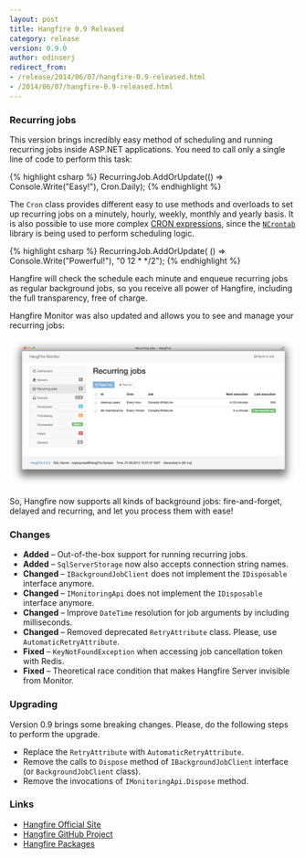 ```yaml
---
layout: post
title: Hangfire 0.9 Released
category: release
version: 0.9.0
author: odinserj
redirect_from:
- /release/2014/06/07/hangfire-0.9-released.html
- /2014/06/07/hangfire-0.9-released.html
---
```


### Recurring jobs

This version brings incredibly easy method of scheduling and running recurring jobs inside ASP.NET applications. You need to call only a single line of code to perform this task:

{% highlight csharp %}
RecurringJob.AddOrUpdate(() => Console.Write("Easy!"), Cron.Daily);
{% endhighlight %}

The `Cron` class provides different easy to use methods and overloads to set up recurring jobs on a minutely, hourly, weekly, monthly and yearly basis. It is also possible to use more complex [CRON expressions](http://en.wikipedia.org/wiki/Cron#CRON_expression), since the [`NCrontab`](https://code.google.com/p/ncrontab/) library is being used to perform scheduling logic.

{% highlight csharp %}
RecurringJob.AddOrUpdate(
    () => Console.Write("Powerful!"), 
    "0 12 * */2");
{% endhighlight %}

Hangfire will check the schedule each minute and enqueue recurring jobs as regular background jobs, so you receive all power of Hangfire, including the full transparency, free of charge. 

Hangfire Monitor was also updated and allows you to see and manage your recurring jobs:

![Recurring jobs](/img/recurring.png)

So, Hangfire now supports all kinds of background jobs: fire-and-forget, delayed and recurring, and let you process them with ease!

### Changes

* **Added** – Out-of-the-box support for running recurring jobs.
* **Added** – `SqlServerStorage` now also accepts connection string names.
* **Changed** – `IBackgroundJobClient` does not implement the `IDisposable` interface anymore.
* **Changed** – `IMonitoringApi` does not implement the `IDisposable` interface anymore.
* **Changed** – Improve `DateTime` resolution for job arguments by including milliseconds.
* **Changed** – Removed deprecated `RetryAttribute` class. Please, use `AutomaticRetryAttribute`.
* **Fixed** – `KeyNotFoundException` when accessing job cancellation token with Redis.
* **Fixed** – Theoretical race condition that makes Hangfire Server invisible from Monitor.

### Upgrading

Version 0.9 brings some breaking changes. Please, do the following steps to perform the upgrade.

* Replace the `RetryAttribute` with `AutomaticRetryAttribute`.
* Remove the calls to `Dispose` method of `IBackgroundJobClient` interface (or `BackgroundJobClient` class).
* Remove the invocations of `IMonitoringApi.Dispose` method.

### Links

* [Hangfire Official Site](http://hangfire.io)
* [Hangfire GitHub Project](https://github.com/odinserj/Hangfire)
* [Hangfire Packages](https://www.nuget.org/packages?q=hangfire)